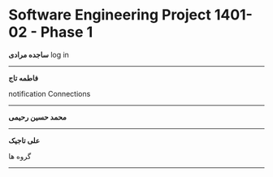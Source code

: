 # Software Engineering Project 1401-02 - Phase 1


**ساجده مرادی**
  log in

***

**فاطمه تاج**

  notification
  Connections

***

**محمد حسین رحیمی**


***

**علی تاجیک**

گروه ها

***

